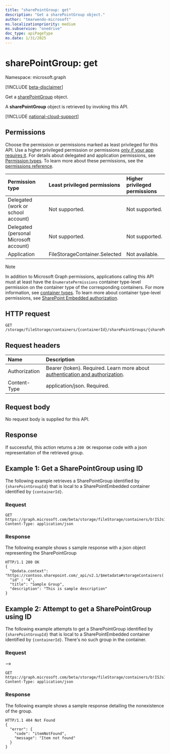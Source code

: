 ```yaml
---
title: "sharePointGroup: get"
description: "Get a sharePointGroup object."
author: "tmarwendo-microsoft"
ms.localizationpriority: medium
ms.subservice: "onedrive"
doc_type: apiPageType
ms.date: 1/31/2025
---
```


# sharePointGroup: get  

Namespace: microsoft.graph

[!INCLUDE [beta-disclaimer](../../includes/beta-disclaimer.md)]

Get a [sharePointGroup](../resources/sharepointgroup.md) object.

A **sharePointGroup** object is retrieved by invoking this API.

[!INCLUDE [national-cloud-support](../../includes/global-us.md)]

## Permissions

Choose the permission or permissions marked as least privileged for this API. Use a higher privileged permission or permissions [only if your app requires it](/graph/permissions-overview#best-practices-for-using-microsoft-graph-permissions). For details about delegated and application permissions, see [Permission types](/graph/permissions-overview#permission-types). To learn more about these permissions, see the [permissions reference](/graph/permissions-reference).

| Permission type                        | Least privileged permissions  | Higher privileged permissions |
| :------------------------------------- | :---------------------------- | :---------------------------- |
| Delegated (work or school account)     | Not supported.                | Not supported.                |
| Delegated (personal Microsoft account) | Not supported.                | Not supported.                |
| Application                            | FileStorageContainer.Selected | Not available.                |

> [!Note]
> In addition to Microsoft Graph permissions, applications calling this API must at least have the `EnumeratePermissions` container type-level permission on the container type of the corresponding containers. For more information, see [container types](/sharepoint/dev/embedded/concepts/app-concepts/containertypes). To learn more about container type-level permissions, see [SharePoint Embedded authorization](/sharepoint/dev/embedded/concepts/app-concepts/auth#Authorization).

## HTTP request

``` http
GET /storage/fileStorage/containers/{containerId}/sharePointGroups/{sharePointGroupId}
```

## Request headers

|Name|Description|
|:---|:---|
| Authorization | Bearer {token}. Required. Learn more about [authentication and authorization](/graph/auth/auth-concepts).|
| Content-Type  | application/json. Required. |

## Request body
No request body is supplied for this API.

## Response

If successful, this action returns a `200 OK` response code with a json representation of the retrieved group.

## Example 1: Get a SharePointGroup using ID 
The following example retrieves a SharePointGroup identified by `{sharePointGroupId}` that is local to a SharePointEmbedded container identified by `{containerId}`.


### Request

``` http
GET https://graph.microsoft.com/beta/storage/fileStorage/containers/b!ISJs1WRro0y0EWgkUYcktDa0mE8zSlFEqFzqRn70Zwp1CEtDEBZgQICPkRbil_5Z/sharePointGroups/10
Content-Type: application/json

```

### Response

The following example shows s sample response with a json object representing the SharePointGroup

``` http
HTTP/1.1 200 OK
{
  "@odata.context": "https://contoso.sharepoint.com/_api/v2.1/$metadata#storageContainers('b%21oHTW5i_nhk6psByTjEFuUG6vW5yZJRNDkRSLCcmzK6ZPVcywz3AFT5jpBl1KUcbG')/sharePointGroups/$entity",
  "id" : "4",
  "title": "Sample Group",
  "description": "This is sample description"
}
```

## Example 2: Attempt to get a SharePointGroup using ID 
The following example attempts to get a SharePointGroup identified by `{sharePointGroupId}` that is local to a SharePointEmbedded container identified by `{containerId}`. There's no such group in the container.

### Request

-->
``` http
GET https://graph.microsoft.com/beta/storage/fileStorage/containers/b!ISJs1WRro0y0EWgkUYcktDa0mE8zSlFEqFzqRn70Zwp1CEtDEBZgQICPkRbil_5Z/sharePointGroups/12
Content-Type: application/json

```

### Response

The following example shows a sample response detailing the nonexistence of the group.

``` http
HTTP/1.1 404 Not Found
{
  "error": {
    "code": "itemNotFound",
    "message": "Item not found"
  }
}
```